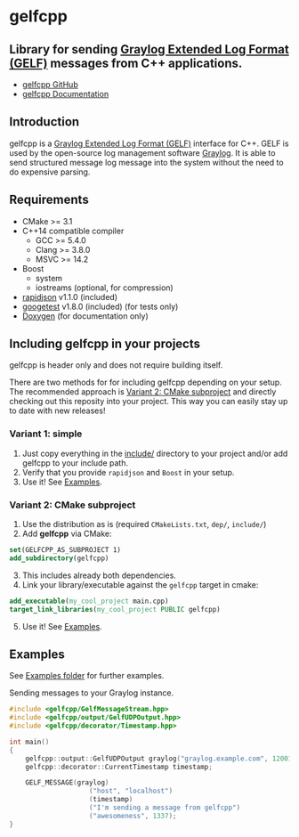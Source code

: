 # gelfcpp
## Library for sending [Graylog Extended Log Format (GELF)](http://docs.graylog.org/en/stable/pages/gelf.html) messages from C++ applications.

* [gelfcpp GitHub](https://github.com/rising-gods/gelfcpp)
* [gelfcpp Documentation](https://rising-gods.github.io/gelfcpp/)

## Introduction
gelfcpp is a [Graylog Extended Log Format (GELF)](http://docs.graylog.org/en/stable/pages/gelf.html) interface for C++.
GELF is used by the open-source log management software [Graylog](https://www.graylog.org/).
It is able to send structured message log message into the system without the need to do expensive parsing.

## Requirements
* CMake >= 3.1
* C++14 compatible compiler
  * GCC >= 5.4.0
  * Clang >= 3.8.0
  * MSVC >= 14.2
* Boost
  * system
  * iostreams (optional, for compression)
* [rapidjson](https://github.com/miloyip/rapidjson) v1.1.0 (included)
* [googetest](https://github.com/google/googletest) v1.8.0 (included) (for tests only)
* [Doxygen](http://www.stack.nl/~dimitri/doxygen/) (for documentation only)

## Including gelfcpp in your projects
gelfcpp is header only and does not require building itself.

There are two methods for for including gelfcpp depending on your setup.
The recommended approach is [Variant 2: CMake subproject](#variant-2-cmake-subproject) and directly checking out this reposity into your project.
This way you can easily stay up to date with new releases!
### Variant 1: simple
1. Just copy everything in the [include/](include/) directory to your project and/or add gelfcpp to your include path.
2. Verify that you provide `rapidjson` and `Boost` in your setup.
3. Use it! See [Examples](#exampes).


### Variant 2: CMake subproject
1. Use the distribution as is (required `CMakeLists.txt`, `dep/`, `include/`)
2. Add **gelfcpp** via CMake:
```cmake
set(GELFCPP_AS_SUBPROJECT 1)
add_subdirectory(gelfcpp)
```
3. This includes already both dependencies.
4. Link your library/executable against the `gelfcpp` target in cmake:
```cmake
add_executable(my_cool_project main.cpp)
target_link_libraries(my_cool_project PUBLIC gelfcpp)
```
5. Use it! See [Examples](#exampes).


## Examples
See [Examples folder](example/) for further examples.

Sending messages to your Graylog instance.
```cpp
#include <gelfcpp/GelfMessageStream.hpp>
#include <gelfcpp/output/GelfUDPOutput.hpp>
#include <gelfcpp/decorator/Timestamp.hpp>

int main()
{
    gelfcpp::output::GelfUDPOutput graylog("graylog.example.com", 12001);
    gelfcpp::decorator::CurrentTimestamp timestamp;

    GELF_MESSAGE(graylog)
                    ("host", "localhost")
                    (timestamp)
                    ("I'm sending a message from gelfcpp")
                    ("awesomeness", 1337);
}
```
